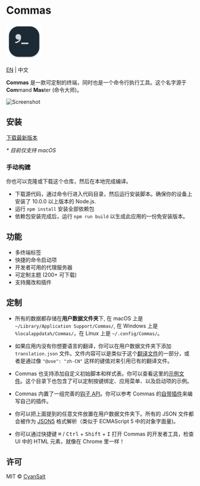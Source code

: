 # Commas

<img src="https://raw.githubusercontent.com/CyanSalt/commas/master/assets/images/icon.png" width="96">

[EN](https://github.com/CyanSalt/commas/blob/master/README.md) | 中文

**Commas** 是一款可定制的终端，同时也是一个命令行执行工具。这个名字源于 **Com**mand **Mas**ter (命令大师)。

![Screenshot](https://user-images.githubusercontent.com/5101076/74102057-fb27bc00-4b7a-11ea-9222-51753bac1e14.png)

## 安装

[下载最新版本](https://github.com/CyanSalt/commas/releases)

*\* 目前仅支持 macOS*

### 手动构建

你也可以克隆或下载这个仓库，然后在本地完成编译。
  - 下载源代码，通过命令行进入代码目录，然后运行安装脚本。确保你的设备上安装了 10.0.0 以上版本的 Node.js.
  - 运行 `npm install` 安装全部依赖包
  - 依赖包安装完成后，运行 `npm run build` 以生成此应用的一份免安装版本。

## 功能

* 多终端标签
* 快捷的命令启动项
* 开发者可用的代理服务器
* 可定制主题 (200+ 可下载)
* 支持魔改和插件

## 定制

* 所有的数据都存储在**用户数据文件夹**下, 在 macOS 上是 `~/Library/Application Support/Commas/`, 在 Windows 上是 `%localappdata%/Commas/`，在 Linux 上是 `~/.config/Commas/`。

* 如果应用内没有你想要语言的翻译，你可以在用户数据文件夹下添加 `translation.json` 文件。文件内容可以是类似于这个[翻译文件](https://github.com/CyanSalt/commas/blob/master/assets/locales/zh-CN.json)的一部分，或者是通过像 `"@use": "zh-CN"` 这样的键值对来引用已有的翻译文件。

* Commas 也支持添加自定义初始脚本和样式表。你可以查看这里的[示例文件](https://github.com/CyanSalt/commas/tree/master/assets/examples)。这个目录下也包含了可以定制按键绑定、应用菜单、以及启动项的示例。

* Commas 内置了一组完善的[钩子 API](https://github.com/CyanSalt/commas/tree/master/renderer/hooks)。你可以参考 Commas 的[自带插件](https://github.com/CyanSalt/commas/tree/master/renderer/addons)来编写自己的插件。

* 你可以把上面提到的任意文件放置在用户数据文件夹下。所有的 JSON 文件都会被作为 [JSON5](https://json5.org/) 格式解析（类似于 ECMAScript 5 中的对象字面量)。

* 你可以通过快捷键 <kbd>&#8984;</kbd> / <kbd>Ctrl</kbd> + <kbd>Shift</kbd> + <kbd>I</kbd> 打开 Commas 的开发者工具，检查 UI 中的 HTML 元素，就像在 Chrome 里一样！

## 许可

MIT &copy; [CyanSalt](https://github.com/CyanSalt)
